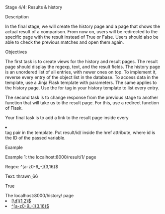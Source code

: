 Stage 4/4: Results & history

Description

In the final stage, we will create the history page and a page that shows the actual result of a comparison. From now on, users will be redirected to the specific page with the result instead of True or False. Users should also be able to check the previous matches and open them again.

Objectives

The first task is to create views for the history and result pages. The result page should display the regexp, text, and the result fields. The history page is an unordered list of all entries, with newer ones on top. To implement it, reverse every entry of the object list in the database. To access data in the template, use a Jinja Flask template with parameters. The same applies to the history page. Use the for tag in your history template to list every entry.

The second task is to change response from the previous stage to another function that will take us to the result page. For this, use a redirect function of Flask.

Your final task is to add a link to the result page inside every <li></li> tag pair in the template. Put result/id/ inside the href attribute, where id is the ID of the passed variable.

Example

Example 1: the localhost:8000/result/1/ page

<p>Regex: ^[a-z0-9_-]{3,16}$</p>
<p>Text: thrawn_66</p>
<p>True</p>
The localhost:8000/history/ page

<li><a href="/result/2/">[\d]{1,2}$</a></li>
<li><a href="/result/1/">^[a-z0-9_-]{3,16}$</a></li>